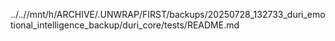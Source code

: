 ../..//mnt/h/ARCHIVE/.UNWRAP/FIRST/backups/20250728_132733_duri_emotional_intelligence_backup/duri_core/tests/README.md
